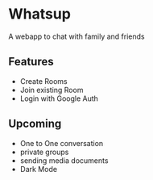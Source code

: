 # Whatsup
  A webapp to chat with family and friends


## Features
* Create Rooms
* Join existing Room
* Login with Google Auth


## Upcoming
* One to One conversation
* private groups
* sending media documents
* Dark Mode
